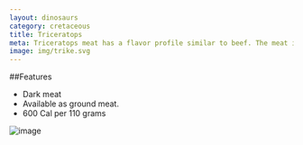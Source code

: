 ```yaml
---
layout: dinosaurs
category: cretaceous
title: Triceratops
meta: Triceratops meat has a flavor profile similar to beef. The meat is juicy without the gamey qualities of smaller dinos. 
image: img/trike.svg
---
```

##Features

- Dark meat
- Available as ground meat.
- 600 Cal per 110 grams

![image]({{site.baseurl}}/img/trike.svg)